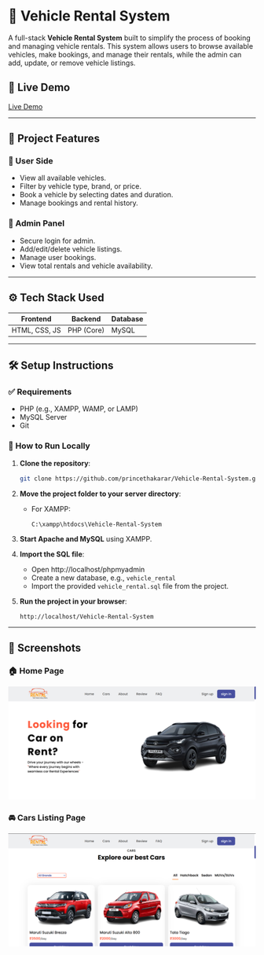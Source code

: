 # 🚗 Vehicle Rental System

A full-stack **Vehicle Rental System** built to simplify the process of booking and managing vehicle rentals. This system allows users to browse available vehicles, make bookings, and manage their rentals, while the admin can add, update, or remove vehicle listings.

## 🔗 Live Demo

[Live Demo](http://www.vrs.infinityfreeapp.com/?i=1)

---

## 📂 Project Features

### 👤 User Side
- View all available vehicles.
- Filter by vehicle type, brand, or price.
- Book a vehicle by selecting dates and duration.
- Manage bookings and rental history.

### 🔐 Admin Panel
- Secure login for admin.
- Add/edit/delete vehicle listings.
- Manage user bookings.
- View total rentals and vehicle availability.

---

## ⚙️ Tech Stack Used

| Frontend        | Backend     | Database |
|----------------|-------------|----------|
| HTML, CSS, JS  | PHP (Core)  | MySQL    |

---

## 🛠️ Setup Instructions

### ✅ Requirements
- PHP (e.g., XAMPP, WAMP, or LAMP)
- MySQL Server
- Git

### 🚀 How to Run Locally

1. **Clone the repository**:
   ```bash
   git clone https://github.com/princethakarar/Vehicle-Rental-System.git
   ```

2. **Move the project folder to your server directory**:
   - For XAMPP:
     ```
     C:\xampp\htdocs\Vehicle-Rental-System
     ```

3. **Start Apache and MySQL** using XAMPP.

4. **Import the SQL file**:
   - Open http://localhost/phpmyadmin
   - Create a new database, e.g., `vehicle_rental`
   - Import the provided `vehicle_rental.sql` file from the project.

5. **Run the project in your browser**:
   ```
   http://localhost/Vehicle-Rental-System
   ```

---

## 📸 Screenshots

### 🏠 Home Page
![Home Page](images/Home%20Page.png)

### 🚘 Cars Listing Page
![Cars Listing Page](images/Cars%20Page.png)
